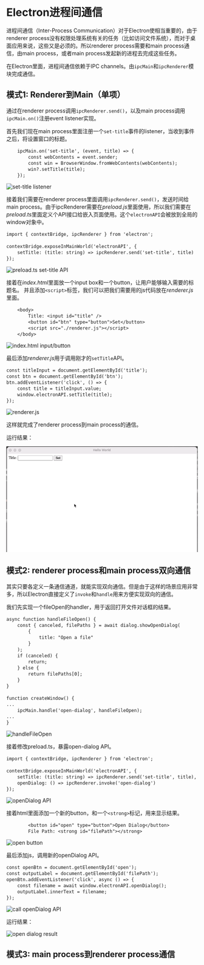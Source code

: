 # Electron进程间通信

进程间通信（Inter-Process Communication）对于Electron使相当重要的，由于renderer process没有权限处理系统有关的任务（比如访问文件系统），而对于桌面应用来说，这些又是必须的。所以renderer process需要和main process通信，由main process，或者main process发起新的进程去完成这些任务。

在Electron里面，进程间通信依赖于IPC channels。由`ipcMain`和`ipcRenderer`模块完成通信。

## 模式1: Renderer到Main（单项）

通过在renderer process调用`ipcRenderer.send()`，以及main process调用`ipcMain.on()`注册event listener实现。

首先我们现在main process里面注册一个`set-title`事件的listener，当收到事件之后，将设置窗口的标题。

```
    ipcMain.on('set-title', (event, title) => {
        const webContents = event.sender;
        const win = BrowserWindow.fromWebContents(webContents);
        win?.setTitle(title);
    });
```

![set-title listener](./images/set-title-listener.png)

接着我们需要在renderer process里面调用`ipcRenderer.send()`，发送时间给main process。由于ipcRenderer需要在*preload.js*里面使用，所以我们需要在*preload.ts*里面定义个API接口给嵌入页面使用。这个`electronAPI`会被放到全局的window对象中。

```
import { contextBridge, ipcRenderer } from 'electron';

contextBridge.exposeInMainWorld('electronAPI', {
    setTitle: (title: string) => ipcRenderer.send('set-title', title)
});
```

![preload.ts set-title API](./images/set-title-api.png)

接着在*index.html*里面放一个input box和一个button，让用户能够输入需要的标题名。
并且添加`<script>`标签，我们可以把我们需要用的js代码放在*renderer.js*里面。

```
    <body>
        Title: <input id="title" />
        <button id="btn" type="button">Set</button>
        <script src="./renderer.js"></script>
    </body>
```

![index.html input/button](./images/set-button.png)

最后添加*renderer.js*用于调用刚才的`setTitle`API。

```
const titleInput = document.getElementById('title');
const btn = document.getElementById('btn');
btn.addEventListener('click', () => {
    const title = titleInput.value;
    window.electronAPI.setTitle(title);
});
```

![renderer.js](./images/renderer-js.png)

这样就完成了renderer process到main process的通信。

运行结果：

![Set Title](./images/set-title-output.gif)

## 模式2: renderer process和main process双向通信

其实只要各定义一条通信通道，就能实现双向通信。但是由于这样的场景应用非常多，所以Electron直接定义了`invoke`和`handle`用来方便实现双向的通信。


我们先实现一个fileOpen的handler，用于返回打开文件对话框的结果。

```
async function handleFileOpen() {
    const { canceled, filePaths } = await dialog.showOpenDialog(
        {
            title: "Open a file"
        }
    );
    if (canceled) {
        return;
    } else {
        return filePaths[0];
    }
}

function createWindow() {
...
    ipcMain.handle('open-dialog', handleFileOpen);
...
}
```

![handleFileOpen](./images/handle-file-open.png)

接着修改preload.ts，暴露open-dialog API。

```
import { contextBridge, ipcRenderer } from 'electron';

contextBridge.exposeInMainWorld('electronAPI', {
    setTitle: (title: string) => ipcRenderer.send('set-title', title),
    openDialog: () => ipcRenderer.invoke('open-dialog')
});
```

![openDialog API](./images/open-dialog-api.png)

接着html里面添加一个新的button，和一个`<strong>`标记，用来显示结果。

```
        <button id="open" type="button">Open Dialog</button>
        File Path: <strong id="filePath"></strong>
```

![open button](./images/open-dialog-button.png)

最后添加js，调用新的openDialog API。

```
const openBtn = document.getElementById('open');
const outputLabel = document.getElementById('filePath');
openBtn.addEventListener('click', async () => {
    const filename = await window.electronAPI.openDialog();
    outputLabel.innerText = filename;
});
```

![call openDialog API](./images/call-open-dialog.png)

运行结果：

![open dialog result](./images/open-dialog-output.png)

## 模式3: main process到renderer process通信

